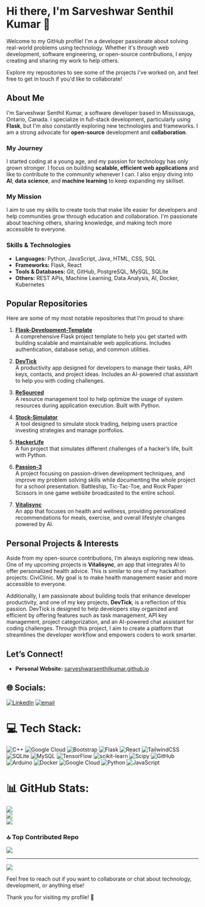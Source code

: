 # Hi there, I'm Sarveshwar Senthil Kumar 👋

Welcome to my GitHub profile! I'm a developer passionate about solving real-world problems using technology. Whether it's through web development, software engineering, or open-source contributions, I enjoy creating and sharing my work to help others.

Explore my repositories to see some of the projects I've worked on, and feel free to get in touch if you'd like to collaborate!

## About Me

I'm Sarveshwar Senthil Kumar, a software developer based in Mississauga, Ontario, Canada. I specialize in full-stack development, particularly using **Flask**, but I'm also constantly exploring new technologies and frameworks. I am a strong advocate for **open-source** development and **collaboration**.

### My Journey

I started coding at a young age, and my passion for technology has only grown stronger. I focus on building **scalable, efficient web applications** and like to contribute to the community whenever I can. I also enjoy diving into **AI**, **data science**, and **machine learning** to keep expanding my skillset.

### My Mission

I aim to use my skills to create tools that make life easier for developers and help communities grow through education and collaboration. I'm passionate about teaching others, sharing knowledge, and making tech more accessible to everyone.

### Skills & Technologies

- **Languages:** Python, JavaScript, Java, HTML, CSS, SQL
- **Frameworks:** Flask, React
- **Tools & Databases:** Git, GitHub, PostgreSQL, MySQL, SQLite
- **Others:** REST APIs, Machine Learning, Data Analysis, AI, Docker, Kubernetes

## Popular Repositories

Here are some of my most notable repositories that I’m proud to share:

1. **[Flask-Development-Template](https://github.com/SarveshwarSenthilKumar/Flask-Development-Template)**  
   A comprehensive Flask project template to help you get started with building scalable and maintainable web applications. Includes authentication, database setup, and common utilities.

2. **[DevTick](https://github.com/SarveshwarSenthilKumar/DevTick)**  
   A productivity app designed for developers to manage their tasks, API keys, contacts, and project ideas. Includes an AI-powered chat assistant to help you with coding challenges.

3. **[ReSourced](https://github.com/SarveshwarSenthilKumar/ReSourced)**  
   A resource management tool to help optimize the usage of system resources during application execution. Built with Python.

4. **[Stock-Simulator](https://github.com/SarveshwarSenthilKumar/Stock-Simulator)**  
   A tool designed to simulate stock trading, helping users practice investing strategies and manage portfolios.

5. **[HackerLife](https://github.com/SarveshwarSenthilKumar/HackerLife)**  
   A fun project that simulates different challenges of a hacker’s life, built with Python.

6. **[Passion-3](https://github.com/SarveshwarSenthilKumar/Passion-3)**  
   A project focusing on passion-driven development techniques, and improve my problem solving skills while documenting the whole project for a school presentation. Battleship, Tic-Tac-Toe, and Rock Paper Scissors in one game website broadcasted to the entire school.

7. **[Vitalisync](https://github.com/SarveshwarSenthilKumar/Vitalisync)**  
   An app that focuses on health and wellness, providing personalized recommendations for meals, exercise, and overall lifestyle changes powered by AI.

## Personal Projects & Interests

Aside from my open-source contributions, I’m always exploring new ideas. One of my upcoming projects is **Vitalisync**, an app that integrates AI to offer personalized health advice. This is similar to one of my hackathon projects: CiviClinic. My goal is to make health management easier and more accessible to everyone.

Additionally, I am passionate about building tools that enhance developer productivity, and one of my key projects, **DevTick**, is a reflection of this passion. DevTick is designed to help developers stay organized and efficient by offering features such as task management, API key management, project categorization, and an AI-powered chat assistant for coding challenges. Through this project, I aim to create a platform that streamlines the developer workflow and empowers coders to work smarter.

## Let’s Connect!

- **Personal Website:** [sarveshwarsenthilkumar.github.io](https://sarveshwarsenthilkumar.github.io)

  
## 🌐 Socials:
[![LinkedIn](https://img.shields.io/badge/LinkedIn-%230077B5.svg?logo=linkedin&logoColor=white)](https://linkedin.com/in/SarveshwarSenthilKumar) [![email](https://img.shields.io/badge/Email-D14836?logo=gmail&logoColor=white)](mailto:Sarveshwar313@gmail.com) 

# 💻 Tech Stack:
![C++](https://img.shields.io/badge/c++-%2300599C.svg?style=for-the-badge&logo=c%2B%2B&logoColor=white) ![Google Cloud](https://img.shields.io/badge/GoogleCloud-%234285F4.svg?style=for-the-badge&logo=google-cloud&logoColor=white) ![Bootstrap](https://img.shields.io/badge/bootstrap-%238511FA.svg?style=for-the-badge&logo=bootstrap&logoColor=white) ![Flask](https://img.shields.io/badge/flask-%23000.svg?style=for-the-badge&logo=flask&logoColor=white) ![React](https://img.shields.io/badge/react-%2320232a.svg?style=for-the-badge&logo=react&logoColor=%2361DAFB) ![TailwindCSS](https://img.shields.io/badge/tailwindcss-%2338B2AC.svg?style=for-the-badge&logo=tailwind-css&logoColor=white) ![SQLite](https://img.shields.io/badge/sqlite-%2307405e.svg?style=for-the-badge&logo=sqlite&logoColor=white) ![MySQL](https://img.shields.io/badge/mysql-4479A1.svg?style=for-the-badge&logo=mysql&logoColor=white) ![TensorFlow](https://img.shields.io/badge/TensorFlow-%23FF6F00.svg?style=for-the-badge&logo=TensorFlow&logoColor=white) ![scikit-learn](https://img.shields.io/badge/scikit--learn-%23F7931E.svg?style=for-the-badge&logo=scikit-learn&logoColor=white) ![Scipy](https://img.shields.io/badge/SciPy-%230C55A5.svg?style=for-the-badge&logo=scipy&logoColor=%white) ![GitHub](https://img.shields.io/badge/github-%23121011.svg?style=for-the-badge&logo=github&logoColor=white) ![Arduino](https://img.shields.io/badge/-Arduino-00979D?style=for-the-badge&logo=Arduino&logoColor=white) ![Docker](https://img.shields.io/badge/docker-%230db7ed.svg?style=for-the-badge&logo=docker&logoColor=white) ![Google Cloud](https://img.shields.io/badge/GoogleCloud-%234285F4.svg?style=for-the-badge&logo=google-cloud&logoColor=white) ![Python](https://img.shields.io/badge/python-3670A0?style=for-the-badge&logo=python&logoColor=ffdd54) ![JavaScript](https://img.shields.io/badge/javascript-%23323330.svg?style=for-the-badge&logo=javascript&logoColor=%23F7DF1E)
# 📊 GitHub Stats:
![](https://github-readme-stats.vercel.app/api?username=SarveshwarSenthilKumar&theme=dark&hide_border=false&include_all_commits=true&count_private=true)<br/>
![](https://nirzak-streak-stats.vercel.app/?user=SarveshwarSenthilKumar&theme=dark&hide_border=false)<br/>
![](https://github-readme-stats.vercel.app/api/top-langs/?username=SarveshwarSenthilKumar&theme=dark&hide_border=false&include_all_commits=true&count_private=true&layout=compact)

### 🔝 Top Contributed Repo
![](https://github-contributor-stats.vercel.app/api?username=SarveshwarSenthilKumar&limit=5&theme=dark&combine_all_yearly_contributions=true)

---
[![](https://visitcount.itsvg.in/api?id=SarveshwarSenthilKumar&icon=0&color=0)](https://visitcount.itsvg.in)

<!-- Proudly created with GPRM ( https://gprm.itsvg.in ) -->

Feel free to reach out if you want to collaborate or chat about technology, development, or anything else!

Thank you for visiting my profile! 🚀
